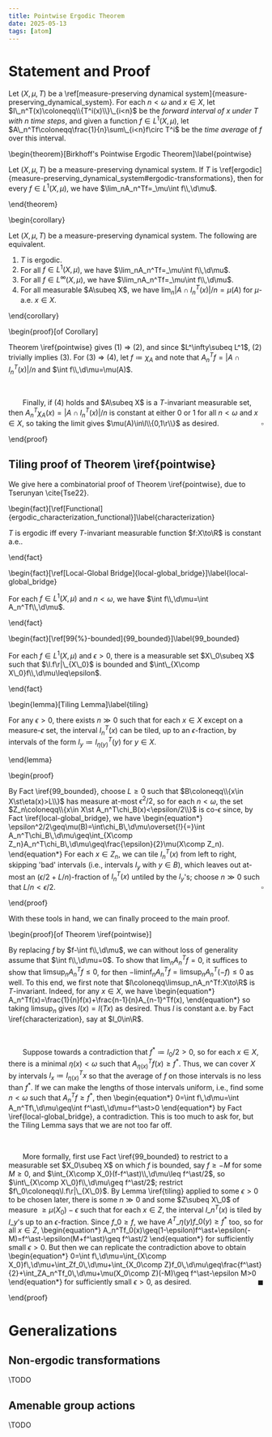 ```yaml
---
title: Pointwise Ergodic Theorem
date: 2025-05-13
tags: [atom]
---
```


# Statement and Proof

Let $(X,\mu,T)$ be a \ref[measure-preserving dynamical system]{measure-preserving_dynamical_system}. For each $n<\omega$ and $x\in X$, let $I\_n^T(x)\coloneqq\\{T^i(x)\\}\_{i<n}$ be the _forward interval of $x$ under $T$ with $n$ time steps_, and given a function $f\in L^1(X,\mu)$, let $A\_n^Tf\coloneqq\frac{1}{n}\sum\_{i<n}f\circ T^i$ be the _time average_ of $f$ over this interval.

\begin{theorem}[Birkhoff's Pointwise Ergodic Theorem]\label{pointwise}

Let $(X,\mu,T)$ be a measure-preserving dynamical system. If $T$ is \ref[ergodic]{measure-preserving_dynamical_system#ergodic-transformations}, then for every $f\in L^1(X,\mu)$, we have $\lim_nA_n^Tf=_\mu\int f\\,\d\mu$.

\end{theorem}

\begin{corollary}

Let $(X,\mu,T)$ be a measure-preserving dynamical system. The following are equivalent.
1. $T$ is ergodic.
2. For all $f\in L^1(X,\mu)$, we have $\lim_nA_n^Tf=_\mu\int f\\,\d\mu$.
3. For all $f\in L^\infty(X,\mu)$, we have $\lim_nA_n^Tf=_\mu\int f\\,\d\mu$.
4. For all measurable $A\subeq X$, we have $\lim_n|A\cap I_n^T(x)|/n=\mu(A)$ for $\mu$-a.e. $x\in X$.

\end{corollary}

\begin{proof}[of Corollary]

Theorem \iref{pointwise} gives (1) $\Rightarrow$ (2), and since $L^\infty\subeq L^1$, (2) trivially implies (3). For (3) $\Rightarrow$ (4), let $f\coloneqq\chi_A$ and note that $A^T_nf=|A\cap I_n^T(x)|/n$ and $\int f\\,\d\mu=\mu(A)$.

<br>

&emsp;&emsp;Finally, if (4) holds and $A\subeq X$ is a $T$-invariant measurable set, then $A^T_n\chi_A(x)=|A\cap I_n^T(x)|/n$ is constant at either $0$ or $1$ for all $n<\omega$ and $x\in X$, so taking the limit gives $\mu(A)\in\l\\{0,1\r\\}$ as desired.<span style="float:right;">$\square$</span>

\end{proof}

## Tiling proof of Theorem \iref{pointwise}

We give here a combinatorial proof of Theorem \iref{pointwise}, due to Tserunyan \cite{Tse22}.

\begin{fact}[\ref[Functional]{ergodic_characterization_functional}]\label{characterization}

$T$ is ergodic iff every $T$-invariant measurable function $f:X\to\R$ is constant a.e..

\end{fact}

\begin{fact}[\ref[Local-Global Bridge]{local-global_bridge}]\label{local-global_bridge}

For each $f\in L^1(X,\mu)$ and $n<\omega$, we have $\int f\\,\d\mu=\int A_n^Tf\\,\d\mu$.

\end{fact}

\begin{fact}[\ref[99{%}-bounded]{99_bounded}]\label{99_bounded}

For each $f\in L^1(X,\mu)$ and $\epsilon>0$, there is a measurable set $X\_0\subeq X$ such that $\l.f\r|\_{X\_0}$ is bounded and $\int\_{X\comp X\_0}f\\,\d\mu\leq\epsilon$.

\end{fact}

\begin{lemma}[Tiling Lemma]\label{tiling}

For any $\epsilon>0$, there exists $n\gg0$ such that for each $x\in X$ except on a measure-$\epsilon$ set, the interval $I_n^T(x)$ can be tiled, up to an $\epsilon$-fraction, by intervals of the form $I_y\coloneqq I_{\eta(y)}^T(y)$ for $y\in X$.

\end{lemma}

\begin{proof}

By Fact \iref{99_bounded}, choose $L\geq0$ such that $B\coloneqq\\{x\in X\st\eta(x)>L\\}$ has measure at-most $\epsilon^2/2$, so for each $n<\omega$, the set $Z_n\coloneqq\\{x\in X\st A_n^T\chi_B(x)<\epsilon/2\\}$ is co-$\epsilon$ since, by Fact \iref{local-global_bridge}, we have
\begin{equation*}
    \epsilon^2/2\geq\mu(B)=\int\chi_B\\,\d\mu\overset{!}{=}\int A_n^T\chi_B\\,\d\mu\geq\int_{X\comp Z_n}A_n^T\chi_B\\,\d\mu\geq\frac{\epsilon}{2}\mu(X\comp Z_n).
\end{equation*}
For each $x\in Z_n$, we can tile $I_n^T(x)$ from left to right, skipping 'bad' intervals (i.e., intervals $I_y$ with $y\in B$), which leaves out at-most an $(\epsilon/2+L/n)$-fraction of $I_n^T(x)$ untiled by the $I_y$'s; choose $n\gg0$ such that $L/n<\epsilon/2$.<span style="float:right;">$\square$</span>

\end{proof}

With these tools in hand, we can finally proceed to the main proof.

<div class="space"></div>

\begin{proof}[of Theorem \iref{pointwise}]

By replacing $f$ by $f-\int f\\,\d\mu$, we can without loss of generality assume that $\int f\\,\d\mu=0$. To show that $\lim_nA_n^Tf=0$, it suffices to show that $\limsup_nA_n^Tf\leq0$, for then $-\liminf_nA_n^Tf=\limsup_nA_n^T(-f)\leq0$ as well. To this end, we first note that $l\coloneqq\limsup_nA_n^Tf:X\to\R$ is $T$-invariant. Indeed, for any $x\in X$, we have
\begin{equation*}
    A_n^Tf(x)=\frac{1}{n}f(x)+\frac{n-1}{n}A_{n-1}^Tf(x),
\end{equation*}
so taking $\limsup_n$ gives $l(x)=l(Tx)$ as desired. Thus $l$ is constant a.e. by Fact \iref{characterization}, say at $l_0\in\R$.

<br>

&emsp;&emsp;Suppose towards a contradiction that $f^\ast\coloneqq l_0/2>0$, so for each $x\in X$, there is a minimal $\eta(x)<\omega$ such that $A_{\eta(x)}^Tf(x)\geq f^\ast$. Thus, we can cover $X$ by intervals $I_x\coloneqq I_{\eta(x)}^Tx$ so that the average of $f$ on those intervals is no less than $f^\ast$. If we can make the lengths of those intervals uniform, i.e., find some $n<\omega$ such that $A_n^Tf\geq f^\ast$, then
\begin{equation*}
    0=\int f\\,\d\mu=\int A_n^Tf\\,\d\mu\geq\int f^\ast\\,\d\mu=f^\ast>0
\end{equation*}
by Fact \iref{local-global_bridge}, a contradiction. This is too much to ask for, but the Tiling Lemma says that we are not too far off.

<br>

&emsp;&emsp;More formally, first use Fact \iref{99_bounded} to restrict to a measurable set $X_0\subeq X$ on which $f$ is bounded, say $f\geq-M$ for some $M\geq0$, and $\int_{X\comp X_0}(f-f^\ast)\\,\d\mu\leq f^\ast/2$, so $\int\_{X\comp X\_0}f\\,\d\mu\geq f^\ast/2$; restrict $f\_0\coloneqq\l.f\r|\_{X\_0}$. By Lemma \iref{tiling} applied to some $\epsilon>0$ to be chosen later, there is some $n\gg0$ and some $Z\subeq X\_0$ of measure $\geq\mu(X_0)-\epsilon$ such that for each $x\in Z$, the interval $I\_n^T(x)$ is tiled by $I\_y$'s up to an $\epsilon$-fraction. Since $f\_0\geq f$, we have $A^T\_{\eta(y)}f\_0(y)\geq f^\ast$ too, so for all $x\in Z$,
\begin{equation*}
    A_n^Tf_0(x)\geq(1-\epsilon)f^\ast+\epsilon(-M)=f^\ast-\epsilon(M+f^\ast)\geq f^\ast/2
\end{equation*}
for sufficiently small $\epsilon>0$. But then we can replicate the contradiction above to obtain
\begin{equation*}
    0=\int f\\,\d\mu=\int_{X\comp X_0}f\\,\d\mu+\int_Zf_0\\,\d\mu+\int_{X_0\comp Z}f_0\\,\d\mu\geq\frac{f^\ast}{2}+\int_ZA_n^Tf_0\\,\d\mu+\mu(X_0\comp Z)(-M)\geq f^\ast-\epsilon M>0
\end{equation*}
for sufficiently small $\epsilon>0$, as desired.<span style="float:right;">$\blacksquare$</span>

\end{proof}

# Generalizations

## Non-ergodic transformations

\TODO

## Amenable group actions

\TODO
